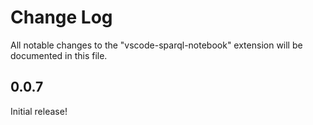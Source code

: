 # Change Log

All notable changes to the "vscode-sparql-notebook" extension will be documented in this file.

## 0.0.7

Initial release!
